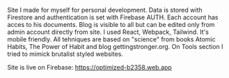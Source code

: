 Site I made for myself for personal development. Data is stored with Firestore and authentication is set with Firebase AUTH. Each account has acces to his documents. Blog is visible to all but can be edited only from admin account directly from site. I used React, Webpack, Tailwind. It's mobile friendly. All tehniques are based on "science" from books Atomic Habits, The Power of Habit and blog gettingstronger.org. On Tools section I tried to mimick brutalist styled websites.

Site is live on Firebase: https://optimized-b2358.web.app
